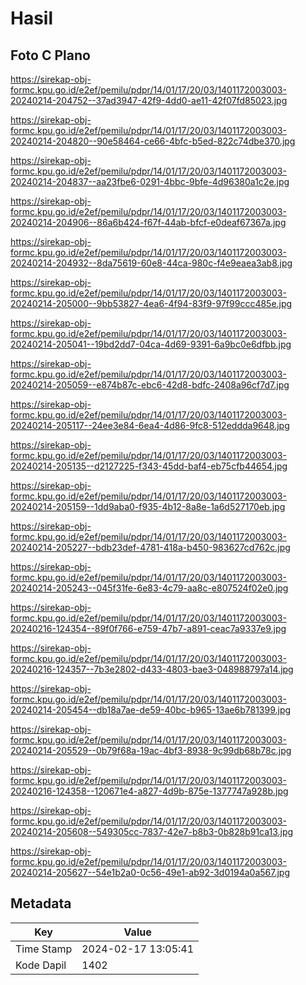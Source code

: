 # Hasil

## Foto C Plano

https://sirekap-obj-formc.kpu.go.id/e2ef/pemilu/pdpr/14/01/17/20/03/1401172003003-20240214-204752--37ad3947-42f9-4dd0-ae11-42f07fd85023.jpg

https://sirekap-obj-formc.kpu.go.id/e2ef/pemilu/pdpr/14/01/17/20/03/1401172003003-20240214-204820--90e58464-ce66-4bfc-b5ed-822c74dbe370.jpg

https://sirekap-obj-formc.kpu.go.id/e2ef/pemilu/pdpr/14/01/17/20/03/1401172003003-20240214-204837--aa23fbe6-0291-4bbc-9bfe-4d96380a1c2e.jpg

https://sirekap-obj-formc.kpu.go.id/e2ef/pemilu/pdpr/14/01/17/20/03/1401172003003-20240214-204906--86a6b424-f67f-44ab-bfcf-e0deaf67367a.jpg

https://sirekap-obj-formc.kpu.go.id/e2ef/pemilu/pdpr/14/01/17/20/03/1401172003003-20240214-204932--8da75619-60e8-44ca-980c-f4e9eaea3ab8.jpg

https://sirekap-obj-formc.kpu.go.id/e2ef/pemilu/pdpr/14/01/17/20/03/1401172003003-20240214-205000--9bb53827-4ea6-4f94-83f9-97f99ccc485e.jpg

https://sirekap-obj-formc.kpu.go.id/e2ef/pemilu/pdpr/14/01/17/20/03/1401172003003-20240214-205041--19bd2dd7-04ca-4d69-9391-6a9bc0e6dfbb.jpg

https://sirekap-obj-formc.kpu.go.id/e2ef/pemilu/pdpr/14/01/17/20/03/1401172003003-20240214-205059--e874b87c-ebc6-42d8-bdfc-2408a96cf7d7.jpg

https://sirekap-obj-formc.kpu.go.id/e2ef/pemilu/pdpr/14/01/17/20/03/1401172003003-20240214-205117--24ee3e84-6ea4-4d86-9fc8-512eddda9648.jpg

https://sirekap-obj-formc.kpu.go.id/e2ef/pemilu/pdpr/14/01/17/20/03/1401172003003-20240214-205135--d2127225-f343-45dd-baf4-eb75cfb44654.jpg

https://sirekap-obj-formc.kpu.go.id/e2ef/pemilu/pdpr/14/01/17/20/03/1401172003003-20240214-205159--1dd9aba0-f935-4b12-8a8e-1a6d527170eb.jpg

https://sirekap-obj-formc.kpu.go.id/e2ef/pemilu/pdpr/14/01/17/20/03/1401172003003-20240214-205227--bdb23def-4781-418a-b450-983627cd762c.jpg

https://sirekap-obj-formc.kpu.go.id/e2ef/pemilu/pdpr/14/01/17/20/03/1401172003003-20240214-205243--045f31fe-6e83-4c79-aa8c-e807524f02e0.jpg

https://sirekap-obj-formc.kpu.go.id/e2ef/pemilu/pdpr/14/01/17/20/03/1401172003003-20240216-124354--89f0f766-e759-47b7-a891-ceac7a9337e9.jpg

https://sirekap-obj-formc.kpu.go.id/e2ef/pemilu/pdpr/14/01/17/20/03/1401172003003-20240216-124357--7b3e2802-d433-4803-bae3-048988797a14.jpg

https://sirekap-obj-formc.kpu.go.id/e2ef/pemilu/pdpr/14/01/17/20/03/1401172003003-20240214-205454--db18a7ae-de59-40bc-b965-13ae6b781399.jpg

https://sirekap-obj-formc.kpu.go.id/e2ef/pemilu/pdpr/14/01/17/20/03/1401172003003-20240214-205529--0b79f68a-19ac-4bf3-8938-9c99db68b78c.jpg

https://sirekap-obj-formc.kpu.go.id/e2ef/pemilu/pdpr/14/01/17/20/03/1401172003003-20240216-124358--120671e4-a827-4d9b-875e-1377747a928b.jpg

https://sirekap-obj-formc.kpu.go.id/e2ef/pemilu/pdpr/14/01/17/20/03/1401172003003-20240214-205608--549305cc-7837-42e7-b8b3-0b828b91ca13.jpg

https://sirekap-obj-formc.kpu.go.id/e2ef/pemilu/pdpr/14/01/17/20/03/1401172003003-20240214-205627--54e1b2a0-0c56-49e1-ab92-3d0194a0a567.jpg


## Metadata

| Key        | Value               |
| ---------- | ------------------- |
| Time Stamp | 2024-02-17 13:05:41 |
| Kode Dapil | 1402                |



